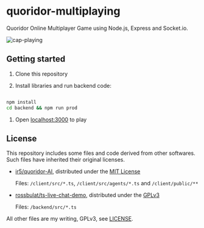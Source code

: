 # quoridor-multiplaying

Quoridor Online Multiplayer Game using Node.js, Express and Socket.io.

![cap-playing](https://user-images.githubusercontent.com/25865313/234743654-b098720b-f2c2-45f3-9c41-bc892294a072.gif)

## Getting started

1. Clone this repository

1. Install libraries and run backend code:

```bash

npm install
cd backend && npm run prod

```

1. Open [localhost:3000](http://localhost:3000/) to play

## License

This repository includes some files and code derived from other softwares. Such files have inherited their original licenses.

- [ir5/quoridor-AI](https://github.com/ir5/quoridor-AI/), distributed under the [MIT License](https://github.com/ir5/quoridor-AI/blob/master/LICENSE)
  
  Files: ``/client/src/*.ts``, ``/client/src/agents/*.ts`` and ``/client/public/**``

- [rossbulat/ts-live-chat-demo](https://github.com/rossbulat/ts-live-chat-demo/tree/master), distributed under the [GPLv3](https://github.com/rossbulat/ts-live-chat-demo/blob/master/LICENSE)
  
  Files: ``/backend/src/*.ts``

All other files are my writing, GPLv3, see [LICENSE](LICENSE).

